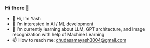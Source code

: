 ### Hi there 👋

- 👋 Hi, I’m Yash
- 👀 I’m interested in AI / ML development
- 🌱 I’m currently learning about LLM, GPT architecture, and Image recognization with help of Machine Learning
- 📫 How to reach me: chudasamayash3004@gmail.com

<!--
**yashcb/yashcb** is a ✨ _special_ ✨ repository because its `README.md` (this file) appears on your GitHub profile.

Here are some ideas to get you started:

- 🔭 I’m currently working on ...
- 🌱 I’m currently learning ...
- 👯 I’m looking to collaborate on ...
- 🤔 I’m looking for help with ...
- 💬 Ask me about ...
- 📫 How to reach me: ...
- 😄 Pronouns: ...
- ⚡ Fun fact: ...
-->
